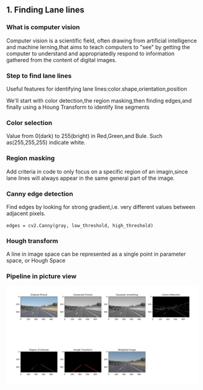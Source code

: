 ## 1. Finding Lane lines
### What is computer vision 
Computer vision is a scientific field, often drawing from artificial intelligence and machine lerning,that aims to teach computers to "see" by getting the computer to understand and appropriatedly respond to information gathered from the content of digital images.
### Step to find lane lines 
Useful features for identifying lane lines:color.shape,orientation,position

We'll start with color detection,the region masking,then finding edges,and finally using a Houng Transform to identify line segments
### Color selection
Value from 0(dark) to 255(bright) in Red,Green,and Bule.
Such as(255,255,255) indicate white.
### Region masking
Add criteria in code to only focus on a specific region of an imagin,since lane lines will always appear in the same general part of the image.
### Canny edge detection
Find edges by looking for strong gradient,i.e. very different values between adjacent pixels.

`edges = cv2.Canny(gray, low_threshold, high_threshold)`
### Hough transform
A line in image space can be represented as a single point in parameter space, or Hough Space

### Pipeline in picture view
![project_1_pipeline.png](./Picture_For_MD/Project_1_pipeline.png)

